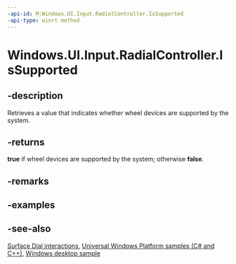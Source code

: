 ```yaml
---
-api-id: M:Windows.UI.Input.RadialController.IsSupported
-api-type: winrt method
---
```


<!-- Method syntax
public bool IsSupported()
-->

# Windows.UI.Input.RadialController.IsSupported

## -description
Retrieves a value that indicates whether wheel devices are supported by the system.

## -returns
**true** if wheel devices are supported by the system; otherwise **false**.

## -remarks

## -examples

## -see-also
[Surface Dial interactions](/windows/uwp/input-and-devices/windows-wheel-interactions), [Universal Windows Platform samples (C# and C++)](https://go.microsoft.com/fwlink/?linkid=832713), [Windows desktop sample](https://aka.ms/radialcontrollerclassicsample)